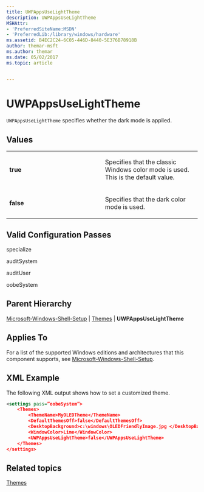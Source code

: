 ```yaml
---
title: UWPAppsUseLightTheme
description: UWPAppsUseLightTheme
MSHAttr:
- 'PreferredSiteName:MSDN'
- 'PreferredLib:/library/windows/hardware'
ms.assetid: B4EC2C24-6C05-446D-8440-5E376B78918B
author: themar-msft
ms.author: themar
ms.date: 05/02/2017
ms.topic: article


---
```

# UWPAppsUseLightTheme

`UWPAppsUseLightTheme` specifies whether the dark mode is applied.

## Values

<table>
<colgroup>
<col width="50%" />
<col width="50%" />
</colgroup>
<tbody>
<tr class="odd">
<td><p><strong>true</strong></p></td>
<td><p>Specifies that the classic Windows color mode is used. This is the default value.</p></td>
</tr>
<tr class="even">
<td><p><strong>false</strong></p></td>
<td><p>Specifies that the dark color mode is used.</p></td>
</tr>
</tbody>
</table>

## Valid Configuration Passes

specialize

auditSystem

auditUser

oobeSystem

## Parent Hierarchy

[Microsoft-Windows-Shell-Setup](microsoft-windows-shell-setup.md) | [Themes](microsoft-windows-shell-setup-themes.md) | **UWPAppsUseLightTheme**

## Applies To

For a list of the supported Windows editions and architectures that this component supports, see [Microsoft-Windows-Shell-Setup](microsoft-windows-shell-setup.md).

## XML Example

The following XML output shows how to set a customized theme.

```xml
<settings pass=”oobeSystem”>
    <Themes>
        <ThemeName>MyOLEDTheme</ThemeName>
        <DefaultThemesOff>false</DefaultThemesOff>
        <DesktopBackground>c:\windows\OLEDFriendlyImage.jpg </DesktopBackground>
        <WindowColor>Lime</WindowColor>
        <UWPAppsUseLightTheme>false</UWPAppsUseLightTheme>
    </Themes>
</settings>
```

## Related topics

[Themes](microsoft-windows-shell-setup-themes.md)
